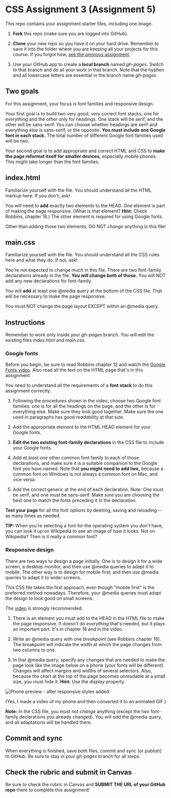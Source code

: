 # CSS Assignment 3 (Assignment 5)

This repo contains your assignment starter files, including one image.

1. **Fork** this repo (make sure you are logged into GitHub).

2. **Clone** your new repo so you have it on your hard drive. Remember to save it into the folder where you are keeping all your projects for this course. If you forgot how, [see the previous assignment](https://github.com/macloo/CSS-intro-with-GitHub).

3. Use your GitHub app to create a **local branch** named *gh-pages*. Switch to that branch and do all your work in that branch. Note that the hyphen and all lowercase letters are essential in the branch name *gh-pages*.

## Two goals

For this assignment, your focus is font families and responsive design.

Your first goal is to build two very good, very correct font stacks, one for everything and the other only for headings. One stack will be serif, and the other will be sans-serif. You can choose whether headings are serif and everything else is sans-serif, or the opposite. **You must include one Google font in each stack.** The total number of different Google font families used will be two.

Your second goal is to add appropriate and correct HTML and CSS to **make the page reformat itself for smaller devices,** especially mobile phones. This might take longer than the font families.

## index.html

Familiarize yourself with the file. You should understand all the HTML markup here. If you don't, ask!

You will need to **add** exactly two elements to the HEAD. One element is part of making the page responsive. (What is that element? **Hint:** Check Robbins, chapter 18.) The other element is required for using Google fonts.

Other than adding those two elements, DO NOT *change* anything in this file!

## main.css

Familiarize yourself with the file. You should understand all the CSS rules here and what they do. If not, ask!

You're not expected to change much in this file. There are two font-family declarations already in the file. **You will change *both* of those.** You will NOT add any new declarations for font-family.

You will **add** at least one @media query at the bottom of the CSS file. That will be necessary to make the page responsive.

You must NOT change the page layout EXCEPT within an @media query.

## Instructions

Remember to work only inside your *gh-pages* branch. You will edit the existing files *index.html* and *main.css*.

### Google fonts

Before you begin, be sure to read Robbins chapter 12 and watch the [Google Fonts video](https://www.youtube.com/watch?v=C7YL9biogCA&list=PLZFU-W6LLeecJuSQh20QUU_gCmS30sLTB&index=35). Also read all the text on the HTML page that's in this assignment.

You need to understand all the requirements of a **font stack** to do this assignment correctly.

1. Following the procedures shown in the video, choose two Google font families: one is for all the headings on the page, and the other is for everything else. Make sure they look good together. Make sure the one used in paragraphs has good *readability* at that size.

2. Add the appropriate element to the HTML HEAD element for your Google fonts.

3. **Edit the two existing font-family declarations** in the CSS file to include your Google fonts.

4. Add *at least one* other common font family to each of those declarations, and make sure it is a suitable companion to the Google font you have named. Note that **you might need to add two,** because a common font on Windows is not always a common font on Mac, and vice versa.

5. Add the correct generic at the end of each declaration. Note: One must be serif, and one must be sans-serif. Make sure you are choosing the best one to match the fonts preceding it in the declaration.

**Test your page** for all the font options by deleting, saving and reloading -- as many times as needed.

**TIP:** When you're selecting a font for the operating system you don't have, you can look it up on Wikipedia to see an image of how it looks. Not on Wikipedia? Then is it really a *common* font?

### Responsive design

There are two ways to design a page initially. One is to design it for a wide screen, a desktop monitor, and then use @media queries to adapt it to mobile. The other way is to design for mobile first, and then use @media queries to adapt it to wider screens.

This CSS file takes the first approach, even though "mobile first" is the preferred method nowadays. Therefore, your @media queries must adapt the design to look good on small screens.

The [video](https://www.youtube.com/watch?v=DYrpZRaX8RI&index=37&list=PLZFU-W6LLeecJuSQh20QUU_gCmS30sLTB) is strongly recommended.

1. There is an element you must add to the HEAD in the HTML file to make the page responsive. It doesn't do *everything* that's needed, but it plays an important part. It's in chapter 18 and in the video.

2. Write an @media query with one *breakpoint* (see Robbins chapter 18). The breakpoint will indicate the width at which the page changes from two columns to one.

3. In that @media query, specify any changes that are needed to make the page look like the image below on a phone (your fonts will be different). Changes will affect margins and widths of several selectors. Also, because the chart at the top of the page becomes unreadable at a small size, you must hide it. **Hint:** Use the *display* property.

![Phone preview - after responsive styles added](video/phone.gif)

(Yes, I made a video of my phone and then converted it to an animated GIF.)

**Note:** In the CSS file, you must not *change* anything (except the two font-family declarations you already changed). You will *add* the @media query, and all adaptations will be handled there.

## Commit and sync

When everything is finished, save both files, commit and sync (or publish) to GitHub. Be sure to stay in your *gh-pages* branch for all steps.

## Check the rubric and submit in Canvas

Be sure to check the rubric in Canvas and **SUBMIT THE URL of your GitHub repo** there to complete this assignment!

